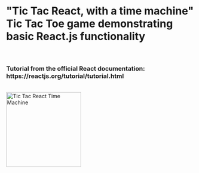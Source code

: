 <h1>"Tic Tac React, with a time machine" Tic Tac Toe game demonstrating basic React.js functionality</h1>
<br />
<h3>Tutorial from the official React documentation: https://reactjs.org/tutorial/tutorial.html </h3>
<br />
<img src="https://upload.wikimedia.org/wikipedia/commons/3/32/Tic_tac_toe.svg" alt="Tic Tac React Time Machine" width="200" height="200">
